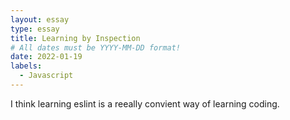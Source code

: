```yaml
---
layout: essay
type: essay
title: Learning by Inspection
# All dates must be YYYY-MM-DD format!
date: 2022-01-19
labels:
  - Javascript
---
```


I think learning eslint is a reeally convient way of learning coding.
